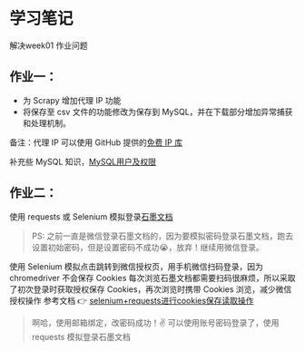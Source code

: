# 学习笔记

解决week01 作业问题

## 作业一：

- 为 Scrapy 增加代理 IP 功能
- 将保存至 csv 文件的功能修改为保存到 MySQL，并在下载部分增加异常捕获和处理机制。

备注：代理 IP 可以使用 GitHub 提供的[免费 IP 库](https://github.com/jhao104/proxy_pool)

补充些 MySQL 知识，[MySQL用户及权限](https://zhuanlan.zhihu.com/p/55798418)

## 作业二：

使用 requests 或 Selenium 模拟登录[石墨文档](https://shimo.im)

> PS: 之前一直是微信登录石墨文档的，因为要模拟密码登录石墨文档，跑去设置初始密码，但是设置密码不成功😭，放弃！继续用微信登录。

使用 Selenium 模拟点击跳转到微信授权页，用手机微信扫码登录，因为 chromedriver 不会保存 Cookies 每次浏览石墨文档都需要扫码很麻烦，所以采取了初次登录时获取授权保存 Cookies，再次浏览时携带 Cookies 浏览，减少微信授权操作
参考文档 👉 [selenium+requests进行cookies保存读取操作](https://www.jianshu.com/p/c443be410987)

> 啊哈，使用邮箱绑定，改密码成功！✌️ 可以使用账号密码登录了，使用 requests 模拟登录石墨文档